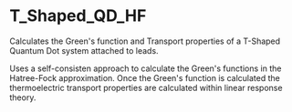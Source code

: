 # T_Shaped_QD_HF
Calculates the Green's function and Transport properties of a T-Shaped Quantum Dot system attached to leads.


Uses a self-consisten approach to calculate the Green's functions in the Hatree-Fock approximation. Once the Green's function is calculated the thermoelectric transport properties are calculated within linear response theory. 
